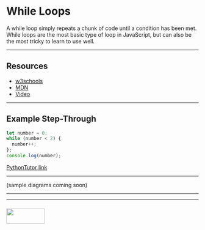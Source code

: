 # While Loops

A while loop simply repeats a chunk of code until a condition has been met.  While loops are the most basic type of loop in JavaScript, but can also be the most tricky to learn to use well.  

___

## Resources

* [w3schools](https://www.w3schools.com/jsref/jsref_while.asp)
* [MDN](https://developer.mozilla.org/en-US/docs/Web/JavaScript/Reference/Statements/while)
* [Video](https://www.youtube.com/watch?v=PpbFyLTtpWI)

___

## Example Step-Through

```js
let number = 0;
while (number < 2) {
  number++;
};
console.log(number);
```
[PythonTutor link](https://goo.gl/83ZQgK)


___

(sample diagrams coming soon)





___
___
### <a href="http://elewa.education/blog" target="_blank"><img src="https://user-images.githubusercontent.com/18554853/34921062-506450ae-f97d-11e7-875f-6feeb26ad72d.png" width="100" height="40"/></a>